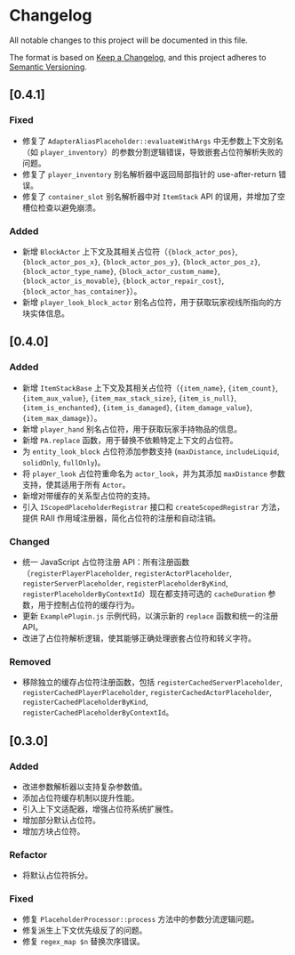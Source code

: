 # Changelog

All notable changes to this project will be documented in this file.

The format is based on [Keep a Changelog](https://keepachangelog.com/en/1.0.0/),
and this project adheres to [Semantic Versioning](https://semver.org/spec/v2.0.0.html).



## [0.4.1]

### Fixed
- 修复了 `AdapterAliasPlaceholder::evaluateWithArgs` 中无参数上下文别名（如 `player_inventory`）的参数分割逻辑错误，导致嵌套占位符解析失败的问题。
- 修复了 `player_inventory` 别名解析器中返回局部指针的 use-after-return 错误。
- 修复了 `container_slot` 别名解析器中对 `ItemStack` API 的误用，并增加了空槽位检查以避免崩溃。
### Added
- 新增 `BlockActor` 上下文及其相关占位符（`{block_actor_pos}`, `{block_actor_pos_x}`, `{block_actor_pos_y}`, `{block_actor_pos_z}`, `{block_actor_type_name}`, `{block_actor_custom_name}`, `{block_actor_is_movable}`, `{block_actor_repair_cost}`, `{block_actor_has_container}`）。
- 新增 `player_look_block_actor` 别名占位符，用于获取玩家视线所指向的方块实体信息。

## [0.4.0]

### Added
- 新增 `ItemStackBase` 上下文及其相关占位符（`{item_name}`, `{item_count}`, `{item_aux_value}`, `{item_max_stack_size}`, `{item_is_null}`, `{item_is_enchanted}`, `{item_is_damaged}`, `{item_damage_value}`, `{item_max_damage}`）。
- 新增 `player_hand` 别名占位符，用于获取玩家手持物品的信息。
- 新增 `PA.replace` 函数，用于替换不依赖特定上下文的占位符。
- 为 `entity_look_block` 占位符添加参数支持 (`maxDistance`, `includeLiquid`, `solidOnly`, `fullOnly`)。
- 将 `player_look` 占位符重命名为 `actor_look`，并为其添加 `maxDistance` 参数支持，使其适用于所有 `Actor`。
- 新增对带缓存的关系型占位符的支持。
- 引入 `IScopedPlaceholderRegistrar` 接口和 `createScopedRegistrar` 方法，提供 RAII 作用域注册器，简化占位符的注册和自动注销。

### Changed
- 统一 JavaScript 占位符注册 API：所有注册函数（`registerPlayerPlaceholder`, `registerActorPlaceholder`, `registerServerPlaceholder`, `registerPlaceholderByKind`, `registerPlaceholderByContextId`）现在都支持可选的 `cacheDuration` 参数，用于控制占位符的缓存行为。
- 更新 `ExamplePlugin.js` 示例代码，以演示新的 `replace` 函数和统一的注册 API。
- 改进了占位符解析逻辑，使其能够正确处理嵌套占位符和转义字符。

### Removed
- 移除独立的缓存占位符注册函数，包括 `registerCachedServerPlaceholder`, `registerCachedPlayerPlaceholder`, `registerCachedActorPlaceholder`, `registerCachedPlaceholderByKind`, `registerCachedPlaceholderByContextId`。

## [0.3.0]

### Added
- 改进参数解析器以支持复杂参数值。
- 添加占位符缓存机制以提升性能。
- 引入上下文适配器，增强占位符系统扩展性。
- 增加部分默认占位符。
- 增加方块占位符。

### Refactor
- 将默认占位符拆分。

### Fixed
- 修复 `PlaceholderProcessor::process` 方法中的参数分流逻辑问题。
- 修复派生上下文优先级反了的问题。
- 修复 `regex_map $n` 替换次序错误。
